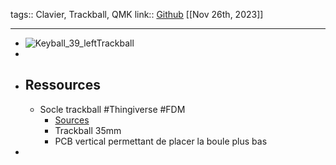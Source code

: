 tags:: Clavier, Trackball, QMK
link:: [Github](https://github.com/yowkees/keyball) 
[[Nov 26th, 2023]]
***

- ![Keyball_39_leftTrackball](https://shop.yushakobo.jp/cdn/shop/products/image3_Keyball39_1000x.jpg?v=1661936155)
-
- ## Ressources
	- Socle trackball #Thingiverse #FDM
		- [Sources](https://www.thingiverse.com/thing:6215791)
		- Trackball 35mm
		- PCB vertical permettant de placer la boule plus bas
-